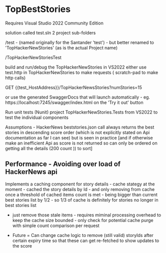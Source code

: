 # TopBestStories
Requires Visual Studio 2022 Community Edition 

solution called test.sln
2 project sub-folders

/test - (named originally for the Santander 'test') - but better renamed to 'TopHackerNewStories' (as is the actual Project name)

/TopHackerNewStoriesTest

build and run/debug the TopHackerNewStories in VS2022
either use test.http  in  TopHackerNewStories   to make requests  ( scratch-pad to make http calls)

GET {{test_HostAddress}}/TopHackerNewsStories?numStories=15

or use the generated SwaggerDocs that will launch automatically - 
eg. https://localhost:7245/swagger/index.html
on the 'Try it out' button


Run unit tests (Nunit) project  TopHackerNewStories.Tests from VS2022 to test
the individual components

Assumptions - HackerNews beststories.json call always returns the best stories in descending score order (which is not explicitly stated  on Api documentation as far I can see) but
is seen in practice  [and  if otherwise make an inefficient Api as score is not returned so can only be ordered on getting all the details (200 count )) to sort]

Performance - Avoiding over load of HackerNews api
----------------------------------------------------
Implements a caching component for story details - cache stategy at the moment -  cached the story details by Id - and only removing from cache once a 
threshold of cached items count is met -  being bigger than current best stories list by 1/2 - so   1/3 of cache is definitely for stories no longer in best stories list
- just remove those stale items - requires miminal processing overhead to keep the cache size bounded - only check for potential cache purge with simple count comparison per request
  
- Future  = Can change cache logic to remove  (still valid) storyIds after certain expiry time so that  these  can get re-fetched to show updates to the score


